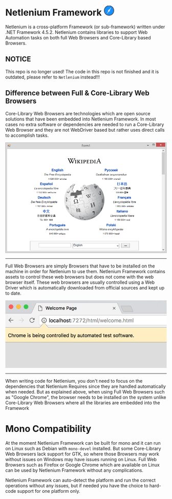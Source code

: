 # Netlenium Framework ![Netlenium 32x32 Size Logo](Logo/logo_32.png)

Netlenium is a cross-platform Framework (or sub-framework)
written under .NET Framework 4.5.2. Netlenium contains
libraries to support Web Automation tasks on both
full Web Browsers and Core-Library based Browsers.

## NOTICE

This repo is no longer used! The code in this repo is
not finished and it is outdated, please refer to
`Netlenium` instead!!!


## Difference between Full & Core-Library Web Browsers

Core-Library Web Browsers are technologies which are
open source solutions that have been embedded into
Netlenium Framework. In most cases no extra software
or dependencies are needed to run a Core-Library Web
Browser and they are not WebDriver based but rather
uses direct calls to accomplish tasks.

![Screenshot of GeckoFX on Winforms](Graphics/gecko_fx_winforms.png)

-----------------------------------------------------


Full Web Browsers are simply Browsers that have to be
installed on the machine in order for Netlenium to use
them. Netlenium Framework contains assets to control
these web browsers but does not come with the web
browser itself. These web browsers are usually controlled
using a Web Driver which is automatically downloaded
from official sources and kept up to date.

![Screenshot of Chrome Automated Mode](Graphics/chrome_automated.png)

-----------------------------------------------------


When writing code for Netlenium, you don't need to focus
on the dependencies that Netlenium Requires since they
are handled automatically when needed. But as explained
above, when using Full Web Browsers such as
"Google Chrome", the browser needs to be installed on
the system unlike Core-Library Web Browsers where all the
libraries are embedded into the Framework


# Mono Compatibility

At the moment Netlenium Framework can be built for
mono and it can run on Linux such as Debian with
`mono-devel` installed. But some Core-Library Web
Browsers lack support for GTK, so where those Browsers
may work without issues on Windows may have issues
running on Linux. Full Web Browsers such as Firefox or
Google Chrome which are available on Linux can be used
by Netlenium Framework without any complications.


Netlenium Framework can auto-detect the platform and run
the correct operations without any issues, but if needed
you have the choice to hard-code support for one platform
only.
